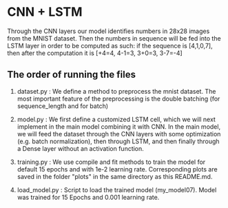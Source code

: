 # CNN + LSTM
Through the CNN layers our model identifies numbers in 28x28 images from the MNIST dataset. Then the numbers in sequence will be fed into the LSTM layer in order to be computed as such: if the sequence is [4,1,0,7], then after the computation it is [+4=4, 4-1=3, 3+0=3, 3-7=-4] 

## The order of running the files
1. dataset.py
: We define a method to preprocess the mnist dataset. The most important feature of the preprocessing is the double batching (for sequence_length and for batch)

2. model.py
: We first define a customized LSTM cell, which we will next implement in the main model combining it with CNN.
In the main model, we will feed the dataset through the CNN layers with some optimization (e.g. batch normalization), then through LSTM, and then finally through a Dense layer without an activation function. 

3. training.py
: We use compile and fit methods to train the model for default 15 epochs and with 1e-2 learning rate. Corresponding plots are saved in the folder "plots" in the same directory as this README.md.

4. load_model.py
: Script to load the trained model (my_model07). Model was trained for 15 Epochs and 0.001 learning rate.